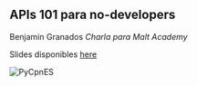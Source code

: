 ## APIs 101 para no-developers
Benjamin Granados
*Charla para Malt Academy*

Slides disponibles [here](https://speakerdeck.com/benjagm)

![PyCpnES](https://assets.website-files.com/5e6ce1a8c882353c6ed6fabc/5fa9322862ea0a8505d50bfc_Malt_Academy.svg)
